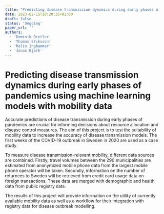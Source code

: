 ```yaml
---
title: "Predicting disease transmission dynamics during early phases of pandemics using machine learning models with mobility data"
date: 2023-02-15T10:20:35+01:00
draft: false
status: 'Ongoing'
paper_url: ''
authors:
  - 'Dominik Dietler'
  - 'Thomas Eriksson'
  - 'Malin Inghammar'
  - 'Jonas Björk'
---
```


# Predicting disease transmission dynamics during early phases of pandemics using machine learning models with mobility data

Accurate predictions of disease transmission during early phases of pandemics are crucial for informing decisions about resource allocation and disease control measures. The aim of this project is to test the suitability of mobility data to increase the accuracy of disease transmission models. The first weeks of the COVID-19 outbreak in Sweden in 2020 are used as a case study.

To measure disease transmission-relevant mobility, different data sources are combined. Firstly, travel volumes between the 290 municipalities are estimated from anonymized mobile phone data from the largest mobile phone operator will be taken. Secondly, information on the number of returnees to Sweden will be retrieved from credit card usage data on foreign transactions. These data are merged with demographic and health data from public registry data.

The results of this project will provide information on the utility of currently available mobility data as well as a workflow for their integration with registry data for disease outbreak modelling.

